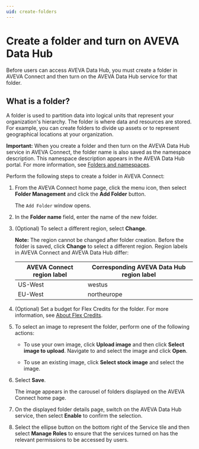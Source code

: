 ```yaml
---
uid: create-folders
---
```


# Create a folder and turn on AVEVA Data Hub

Before users can access AVEVA Data Hub, you must create a folder in AVEVA Connect and then turn on the AVEVA Data Hub service for that folder.  

## What is a folder?

A folder is used to partition data into logical units that represent your organization's hierarchy. The folder is where data and resources are stored. For example, you can create folders to divide up assets or to represent geographical locations at your organization. 

**Important:** When you create a folder and then turn on the AVEVA Data Hub service in AVEVA Connect, the folder name is also saved as the namespace description. This namespace description appears in the AVEVA Data Hub portal. For more information, see [Folders and namespaces](xref:ccNamespaces).

Perform the following steps to create a folder in AVEVA Connect:

1. From the AVEVA Connect home page, click the menu icon, then select **Folder Management** and click the **Add Folder** button.

   The `Add Folder` window opens.

1.	In the **Folder name** field, enter the name of the new folder.

1. (Optional) To select a different region, select **Change**.
 
   **Note:** The region cannot be changed after folder creation. Before the folder is saved, click **Change** to select a different region. Region labels in AVEVA Connect and AVEVA Data Hub differ: 

    | AVEVA Connect region label  | Corresponding AVEVA Data Hub region label |
    | ------------- | ----------------- |
    | US-West | westus |
    | EU-West | northeurope | 

1. (Optional) Set a budget for Flex Credits for the folder. For more information, see [About Flex Credits](https://help.connect.aveva.com/#/home/767994/10/11). 

1. To select an image to represent the folder, perform one of the following actions:
 
   * To use your own image, click **Upload image** and then click **Select image to upload**. Navigate to and select the image and click **Open**.

   * To use an existing image, click **Select stock image** and select the image.

1. Select **Save**.
    
   The image appears in the carousel of folders displayed on the AVEVA Connect home page.

1. On the displayed folder details page, switch on the AVEVA Data Hub service, then select **Enable** to confirm the selection.

1. Select the ellipse button on the bottom right of the Service tile and then select **Manage Roles** to ensure that the services turned on has the relevant permissions to be accessed by users.
